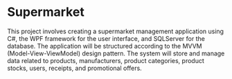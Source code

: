 # Supermarket
This project involves creating a supermarket management application using C#, the WPF framework for the user interface, and SQLServer for the database. The application will be structured according to the MVVM (Model-View-ViewModel) design pattern. The system will store and manage data related to products, manufacturers, product categories, product stocks, users, receipts, and promotional offers.

